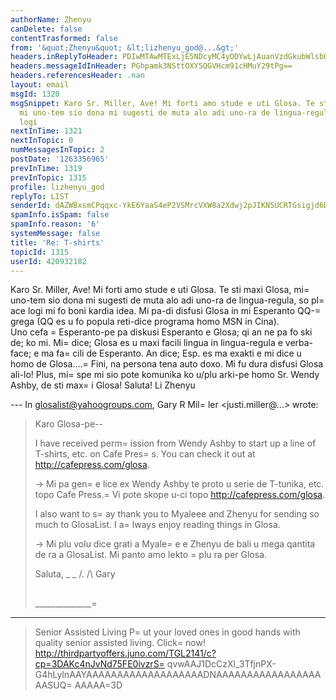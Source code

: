 ```yaml
---
authorName: Zhenyu
canDelete: false
contentTrasformed: false
from: '&quot;Zhenyu&quot; &lt;lizhenyu_god@...&gt;'
headers.inReplyToHeader: PDIwMTAwMTExLjE5NDcyMC4yODYwLjAuanVzdGkubWlsbGVyQGp1bm8uY29tPg==
headers.messageIdInHeader: PGhpamk3NSttOXY5QGVHcm91cHMuY29tPg==
headers.referencesHeader: .nan
layout: email
msgId: 1320
msgSnippet: Karo Sr. Miller, Ave! Mi forti amo stude e uti Glosa. Te sti maxi Glosa,
  mi uno-tem sio dona mi sugesti de muta alo adi uno-ra de lingua-regula, so place
  logi
nextInTime: 1321
nextInTopic: 0
numMessagesInTopic: 2
postDate: '1263356965'
prevInTime: 1319
prevInTopic: 1315
profile: lizhenyu_god
replyTo: LIST
senderId: dAZWBxsmCPqqxc-YkE6YaaS4eP2VSMrcVXW8a2Xdwj2pJIKN5UCRTGsigjd6D5vY8AIbhNZLgycEj99kpvMfMSUhN0Bp4HL9hPo
spamInfo.isSpam: false
spamInfo.reason: '6'
systemMessage: false
title: 'Re: T-shirts'
topicId: 1315
userId: 420932182
---
```


Karo Sr. Miller,
Ave! Mi forti amo stude e uti Glosa. Te sti maxi Glosa, mi=
 uno-tem sio dona mi sugesti de muta alo adi uno-ra de lingua-regula, so pl=
ace logi mi fo boni kardia idea. Mi pa-di disfusi Glosa in mi Esperanto QQ-=
grega (QQ es u fo popula reti-dice programa homo MSN in Cina).   
Uno cefa =
Esperanto-pe pa diskusi Esperanto e Glosa; qi an ne pa fo ski de; ko mi. Mi=
 dice; Glosa es u maxi facili lingua in lingua-regula e verba-face; e ma fa=
cili de Esperanto. An dice; Esp. es ma exakti e mi dice u homo de Glosa....=
 Fini, na persona tena auto doxo. Mi fu dura disfusi Glosa ali-lo! Plus, mi=
 spe mi sio pote komunika ko u/plu arki-pe homo Sr. Wendy Ashby, de sti max=
i Glosa!
Saluta!
Li Zhenyu  


--- In glosalist@yahoogroups.com, Gary R Mil=
ler <justi.miller@...> wrote:
>
> Karo Glosa-pe--
> 
> I have received perm=
ission from Wendy Ashby to start up a line of
> T-shirts, etc. on Cafe Pres=
s.  You can check it out at
> http://cafepress.com/glosa.
> 
> -> Mi pa gen=
e lice ex Wendy Ashby te proto u serie de T-tunika, etc. topo
> Cafe Press.=
  Vi pote skope u-ci topo http://cafepress.com/glosa.
> 
> I also want to s=
ay thank you to Myaleee and Zhenyu for sending so much to
> GlosaList.  I a=
lways enjoy reading things in Glosa.
> 
> -> Mi plu volu dice grati a Myale=
e e Zhenyu de bali u mega qantita de ra
> a GlosaList.  Mi panto amo lekto =
plu ra per Glosa.
> 
> Saluta,
> _ _
> /.
> /\   Gary
> ##
> ______________=
______________________________________________
> Senior Assisted Living
> P=
ut your loved ones in good hands with quality senior assisted living. Click=
 now!
> http://thirdpartyoffers.juno.com/TGL2141/c?cp=3DAKc4nJvNd75FE0ivzrS=
qvwAAJ1DcCzXl_3TfjnPX-G4hLylnAAYAAAAAAAAAAAAAAAAAAADNAAAAAAAAAAAAAAAAAAASUQ=
AAAAA=3D
>



